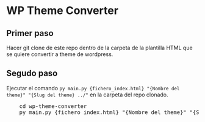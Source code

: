 # WP Theme Converter


## Primer paso
Hacer git clone de este repo dentro de la carpeta de la plantilla HTML que se quiere convertir a theme de wordpress.

## Segudo paso
Ejecutar el comando `py main.py {fichero_index.html} "{Nombre del theme}" "{Slug del theme} ../"` en la carpeta del repo clonado.
<pre>
    cd wp-theme-converter
    py main.py {fichero_index.html} "{Nombre del theme}" "{Slug del theme} ../"
</pre>
